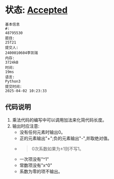 # 状态: [Accepted](http://xzmdsa.openjudge.cn/2025test2review/solution/48795530/)
```
基本信息
#:
48795530
题目:
25T21
提交人:
2400010604李凯瑞
内存:
3724kB
时间:
19ms
语言:
Python3
提交时间:
2025-04-02 10:23:33
```

## 代码说明
1. 乘法代码的编写中可以调用加法来化简代码长度。
2. 输出时应注意:
   - 没有任何元素时输出0。
   - 正的元素输出"+";负的元素输出"-",并取绝对值。
   - >0次系数如果为±1则不写1。
   - 一次项没有"^1"
   - 常数项没有"x^0"
   - 系数为零的项不输出。